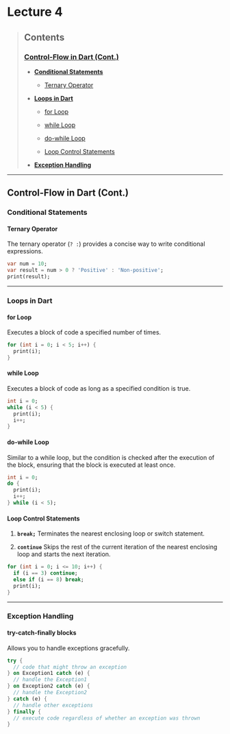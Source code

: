 # Lecture 4

> ## Contents
> 
> ### [Control-Flow in Dart (Cont.)](#control-flow-in-dart-cont)
> 
> - **[Conditional Statements](#conditional-statements)**
>   
>   - [Ternary Operator](#ternary-operator)
> 
> - **[Loops in Dart](#loops-n-dart)**
>   
>   - [for Loop](#for-loop)
>   
>   - [while Loop](#while-loop)
>   
>   - [do-while Loop](#do-while-loop)
>   
>   - [Loop Control Statements](#loop-control-statements)
> 
> - **[Exception Handling](#exception-handling)**

____ 

## Control-Flow in Dart (Cont.)

### Conditional Statements

#### Ternary Operator

The ternary operator (`? :`) provides a concise way to write conditional expressions.

```dart
var num = 10;
var result = num > 0 ? 'Positive' : 'Non-positive';
print(result);
```

____

### Loops in Dart

#### for Loop

Executes a block of code a specified number of times.

```dart
for (int i = 0; i < 5; i++) {
  print(i);
}
```

#### while Loop

Executes a block of code as long as a specified condition is true.

```dart
int i = 0;
while (i < 5) {
  print(i);
  i++;
}
```

#### do-while Loop

Similar to a while loop, but the condition is checked after the execution of the block, ensuring that the block is executed at least once.

```dart
int i = 0;
do {
  print(i);
  i++;
} while (i < 5);
```

#### Loop Control Statements

1. **`break;`** Terminates the nearest enclosing loop or switch statement.

2. **`continue`** Skips the rest of the current iteration of the nearest enclosing loop and starts the next iteration.

```dart
for (int i = 0; i <= 10; i++) {
  if (i == 3) continue;
  else if (i == 8) break;
  print(i);
}
```

____

### Exception Handling

#### try-catch-finally blocks

Allows you to handle exceptions gracefully.

```dart
try {
  // code that might throw an exception
} on Exception1 catch (e) {
  // handle the Exception1
} on Exception2 catch (e) {
  // handle the Exception2    
} catch (e) {
  // handle other exceptions
} finally {
  // execute code regardless of whether an exception was thrown
}
```


